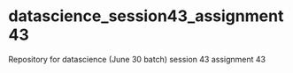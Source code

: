 # datascience_session43_assignment43
Repository for datascience (June 30 batch) session 43 assignment 43

